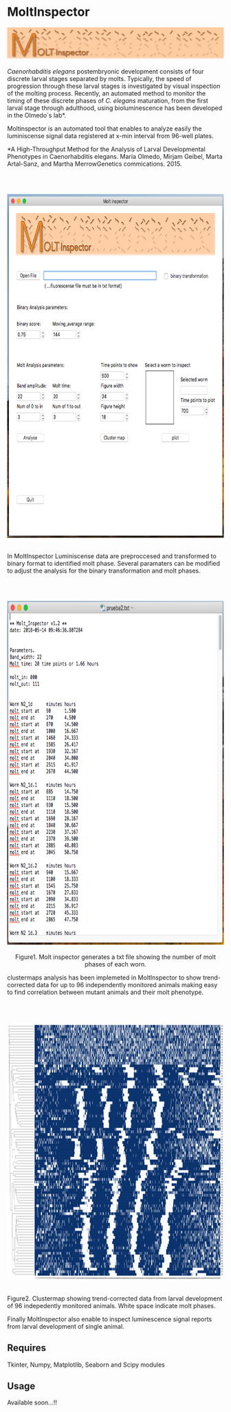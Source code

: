 # MoltInspector
![alt text](https://github.com/ginerorama/MoltInspector/blob/master/page.png)
<br />
<br />
*Caenorhabditis elegans* postembryonic development consists of four discrete larval stages separated by molts. Typically, the speed of progression through these larval stages is investigated by visual inspection of the molting process. Recently, an automated method to monitor the timing of these discrete phases of *C. elegans* maturation, from the first larval stage through adulthood, using bioluminescence has been developed in the Olmedo´s lab*. 

Moltinspector is an automated tool that enables to analyze easily the luminiscense signal data registered at x-min interval from 96-well plates. 



*A High-Throughput Method for the Analysis of Larval Developmental Phenotypes in Caenorhabditis elegans. María Olmedo, Mirjam Geibel, Marta Artal-Sanz, and Martha MerrowGenetics commications. 2015. 


<br />
<br />
<p align="center">
<img src="https://github.com/ginerorama/MoltInspector/blob/master/main_window.png" width="750" height="800">
<br />
<br />



In MoltInspector Luminiscense data are preproccesed and transformed to binary format to identified molt phase. Several paramaters can be modified to adjust the analysis for the binary transformation and molt phases.

<br />
<br />
<p align="center">
<img src="https://github.com/ginerorama/MoltInspector/blob/master/molt_analysis.png" width="750" height="800">
<br />
<br />
Figure1. Molt inspector generates a txt file showing the number of molt phases of each worn.


clustermaps analysis has been implemeted in MoltInspector to show trend-corrected data for up to 96 independently monitored animals making easy to find correlation between mutant animals and their molt phenotype. 


<br />
<br />
<p align="center">
<img src="https://github.com/ginerorama/MoltInspector/blob/master/clusermap.png" width="950" height="600">
<br />
<br />

Figure2. Clustermap showing trend-corrected data from larval development of 96 indepedently monitored animals. White space indicate molt phases.

Finally MoltInspector also enable to inspect luminescence signal reports from larval development of single animal.





## Requires	
Tkinter, Numpy, Matplotlib, Seaborn and Scipy modules

## Usage
Available soon…!!

